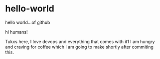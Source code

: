 # hello-world
hello world...of github

hi humans!

Tukxs here, I love devops and everything that comes with it1
I am hungry and craving for coffee which I am going to make shortly after commiting this.
